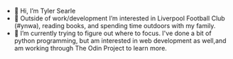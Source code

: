 - 👋 Hi, I’m Tyler Searle
- 👀 Outside of work/development I’m interested in Liverpool Football Club (#ynwa), reading books, and spending time outdoors with my family.
- 🌱 I’m currently trying to figure out where to focus.  I've done a bit of python programming, but am interested in web development as well,and am working through The Odin Project to learn more.

<!---
lfccpa91/lfccpa91 is a ✨ special ✨ repository because its `README.md` (this file) appears on your GitHub profile.
You can click the Preview link to take a look at your changes.
--->
